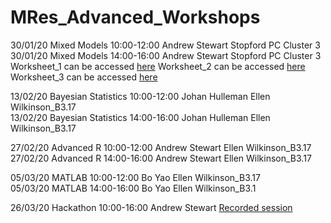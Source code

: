 # MRes_Advanced_Workshops

30/01/20	Mixed Models	10:00-12:00	Andrew Stewart	Stopford PC Cluster 3  
30/01/20	Mixed Models	14:00-16:00	Andrew Stewart	Stopford PC Cluster 3
Worksheet_1 can be accessed [here](https://ajstewartlang.github.io/MRes_Advanced_Workshops/Workshop_Mixed_Models/worksheets/worksheet_1.html)
Worksheet_2 can be accessed [here](https://ajstewartlang.github.io/MRes_Advanced_Workshops/Workshop_Mixed_Models/worksheets/worksheet_2.html)
Worksheet_3 can be accessed [here](https://ajstewartlang.github.io/MRes_Advanced_Workshops/Workshop_Mixed_Models/worksheets/worksheet_3.html)

13/02/20	Bayesian Statistics	10:00-12:00	Johan Hulleman	Ellen Wilkinson_B3.17  
13/02/20	Bayesian Statistics	14:00-16:00	Johan Hulleman	Ellen Wilkinson_B3.17

27/02/20	Advanced R	10:00-12:00	Andrew Stewart	Ellen Wilkinson_B3.17  
27/02/20	Advanced R	14:00-16:00	Andrew Stewart	Ellen Wilkinson_B3.17

05/03/20	MATLAB	10:00-12:00	Bo Yao	Ellen Wilkinson_B3.17  
05/03/20	MATLAB	14:00-16:00	Bo Yao	Ellen Wilkinson_B3.1

26/03/20	Hackathon	10:00-16:00	Andrew Stewart [Recorded session](https://youtu.be/uuz0lvYtJrY)
